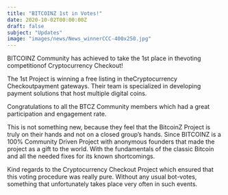 ```yaml
---
title: "BITCOINZ 1st in Votes!"
date: 2020-10-02T00:00:00Z
draft: false
subject: "Updates"
image: "images/news/News_winnerCCC-400x250.jpg"
---
```


BITCOINZ Community has achieved to take the 1st place in thevoting competitionof Cryptocurrency Checkout!

The 1st Project is winning a free listing in theCryptocurrency Checkoutpayment gateways. Their team is specialized in developing payment solutions that host multiple digital coins.

Congratulations to all the BTCZ Community members which had a great participation and engagement rate.

This is not something new, because they feel that the BitcoinZ Project is truly on their hands and not on a closed group’s hands. Since BITCOINZ is a 100% Community Driven Project with anonymous founders that made the project as a gift to the world. With the fundamentals of the classic Bitcoin and all the needed fixes for its known shortcomings.

Kind regards to the Cryptocurrency Checkout Project which ensured that this voting procedure was really pure. Without any usual bot-votes, something that unfortunately takes place very often in such events.
